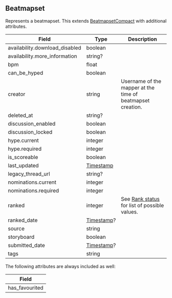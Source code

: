 ## Beatmapset

Represents a beatmapset. This extends [BeatmapsetCompact](#beatmapsetcompact) with additional attributes.

Field                          | Type                     | Description
------------------------------ | ------------------------ | -----------------------------------------------------------------------
availability.download_disabled | boolean                  | |
availability.more_information  | string?                  | |
bpm                            | float                    | |
can_be_hyped                   | boolean                  | |
creator                        | string                   | Username of the mapper at the time of beatmapset creation.
deleted_at                     | string?                  | |
discussion_enabled             | boolean                  | |
discussion_locked              | boolean                  | |
hype.current                   | integer                  | |
hype.required                  | integer                  | |
is_scoreable                   | boolean                  | |
last_updated                   | [Timestamp](#timestamp)  | |
legacy_thread_url              | string?                  | |
nominations.current            | integer                  | |
nominations.required           | integer                  | |
ranked                         | integer                  | See [Rank status](#beatmapset-rank-status) for list of possible values.
ranked_date                    | [Timestamp](#timestamp)? | |
source                         | string                   | |
storyboard                     | boolean                  | |
submitted_date                 | [Timestamp](#timestamp)? | |
tags                           | string                   | |

The following attributes are always included as well:

| Field          |
| -------------- |
| has_favourited |
